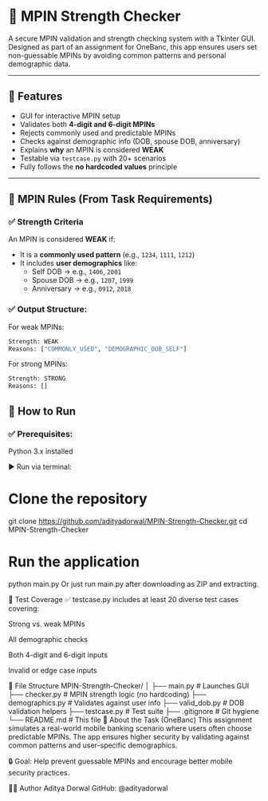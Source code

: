 # 🔐 MPIN Strength Checker

A secure MPIN validation and strength checking system with a Tkinter GUI. Designed as part of an assignment for OneBanc, this app ensures users set non-guessable MPINs by avoiding common patterns and personal demographic data.

---

## 📌 Features

- GUI for interactive MPIN setup
- Validates both **4-digit and 6-digit MPINs**
- Rejects commonly used and predictable MPINs
- Checks against demographic info (DOB, spouse DOB, anniversary)
- Explains **why** an MPIN is considered **WEAK**
- Testable via `testcase.py` with 20+ scenarios
- Fully follows the **no hardcoded values** principle

---

## 🧠 MPIN Rules (From Task Requirements)

### ✅ Strength Criteria
An MPIN is considered **WEAK** if:
- It is a **commonly used pattern** (e.g., `1234`, `1111`, `1212`)
- It includes **user demographics** like:
  - Self DOB → e.g., `1406`, `2001`
  - Spouse DOB → e.g., `1207`, `1999`
  - Anniversary → e.g., `0912`, `2018`

### ✅ Output Structure:
For weak MPINs:
```python
Strength: WEAK
Reasons: ["COMMONLY_USED", "DEMOGRAPHIC_DOB_SELF"]
```
For strong MPINs:
```python
Strength: STRONG
Reasons: []
```
## 🚀 How to Run
### ✅ Prerequisites:
Python 3.x installed

▶️ Run via terminal:

# Clone the repository
git clone https://github.com/adityadorwal/MPIN-Strength-Checker.git
cd MPIN-Strength-Checker

# Run the application
python main.py
Or just run main.py after downloading as ZIP and extracting.

🧪 Test Coverage
✅ testcase.py includes at least 20 diverse test cases covering:

Strong vs. weak MPINs

All demographic checks

Both 4-digit and 6-digit inputs

Invalid or edge case inputs

📁 File Structure
MPIN-Strength-Checker/
│
├── main.py            # Launches GUI
├── checker.py         # MPIN strength logic (no hardcoding)
├── demographics.py    # Validates against user info
├── valid_dob.py       # DOB validation helpers
├── testcase.py        # Test suite
├── .gitignore         # Git hygiene
└── README.md          # This file
🏦 About the Task (OneBanc)
This assignment simulates a real-world mobile banking scenario where users often choose predictable MPINs. The app ensures higher security by validating against common patterns and user-specific demographics.

🔒 Goal: Help prevent guessable MPINs and encourage better mobile security practices.

👨‍💻 Author
Aditya Dorwal
GitHub: @adityadorwal
